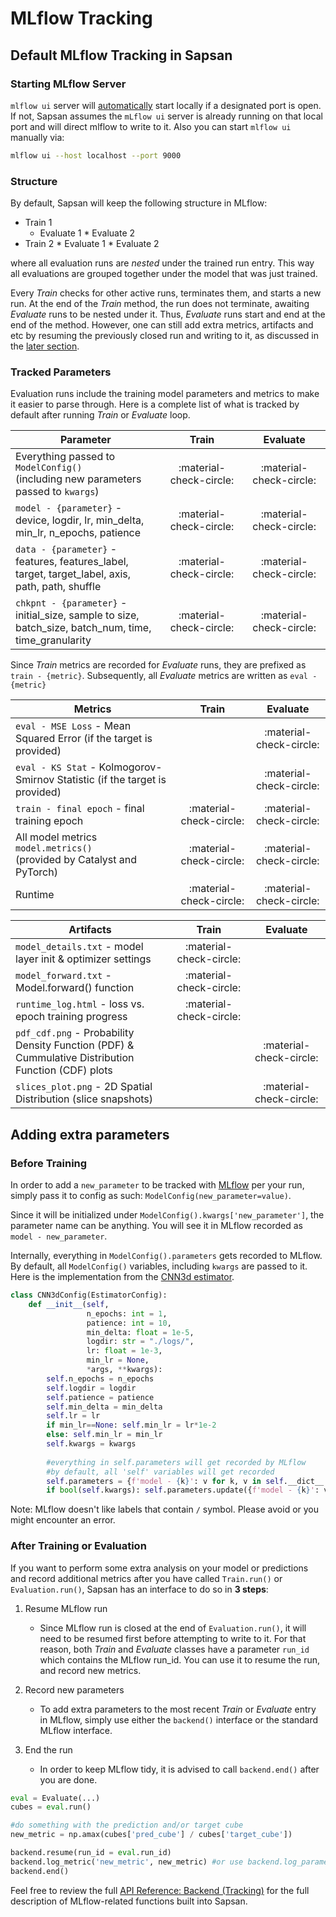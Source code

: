 # MLflow Tracking

## Default MLflow Tracking in Sapsan

### Starting MLflow Server
`mlflow ui` server will <ins>automatically</ins> start locally if a designated port is open. If not, Sapsan assumes the `mLflow ui` server is already running on that local port and will direct mlflow to write to it. Also you can start `mlflow ui` manually via:
```bash
mlflow ui --host localhost --port 9000
```

### Structure
By default, Sapsan will keep the following structure in MLflow:

- Train 1
     * Evaluate 1
      * Evaluate 2
- Train 2
      * Evaluate 1
      * Evaluate 2

where all evaluation runs are _nested_ under the trained run entry. This way all evaluations are grouped together under the model that was just trained.

Every _Train_ checks for other active runs, terminates them, and starts a new run. At the end of the _Train_ method, the run does not terminate, awaiting _Evaluate_ runs to be nested under it. Thus, _Evaluate_ runs start and end at the end of the method. However, one can still add extra metrics, artifacts and etc by resuming the previously closed run and writing to it, as discussed in the [later section](#after-training-or-evaluation).

### Tracked Parameters

Evaluation runs include the training model parameters and metrics to make it easier to parse through. Here is a complete list of what is tracked by default after running _Train_ or _Evaluate_ loop.

|Parameter|Train|Evaluate|
|-----| :---: | :---: |
|Everything passed to `ModelConfig()` <br/> (including new parameters passed to `kwargs`) | :material-check-circle: | :material-check-circle:|
|`model - {parameter}` - device, logdir, lr, min_delta, <br/> min_lr, n_epochs, patience <br/> | :material-check-circle: | :material-check-circle:|
|`data - {parameter}` - features, features_label, <br/> target, target_label, axis, path, path, shuffle | :material-check-circle: | :material-check-circle:|
|`chkpnt - {parameter}` - initial_size, sample to size, <br/> batch_size, batch_num, time, time_granularity <br/> | :material-check-circle: | :material-check-circle:|


Since _Train_ metrics are recorded for _Evaluate_ runs, they are prefixed as `train - {metric}`. Subsequently, all _Evaluate_ metrics are written as `eval - {metric}`

Metrics|Train|Evaluate|
|-----| :---: | :---: |
|`eval - MSE Loss` - Mean Squared Error (if the target is provided)| | :material-check-circle: |
|`eval - KS Stat` - Kolmogorov-Smirnov Statistic (if the target is provided)| | :material-check-circle: |
|`train - final epoch` - final training epoch| :material-check-circle: | :material-check-circle: |
|All model metrics `model.metrics()` <br/> (provided by Catalyst and PyTorch) | :material-check-circle: | :material-check-circle: |
|Runtime| :material-check-circle: | :material-check-circle: |

|Artifacts|Train|Evaluate|
|-----| :---: | :---: |
|`model_details.txt` - model layer init & optimizer settings | :material-check-circle: | |
|`model_forward.txt` - Model.forward() function| :material-check-circle: | |
|`runtime_log.html` - loss vs. epoch training progress| :material-check-circle: | |
|`pdf_cdf.png` - Probability Density Function (PDF) & <br/> Cummulative Distribution Function (CDF) plots| | :material-check-circle: |
|`slices_plot.png` - 2D Spatial Distribution (slice snapshots)| | :material-check-circle: |

## Adding extra parameters
### Before Training

In order to add a `new_parameter` to be tracked with [MLflow](https://www.mlflow.org/docs/latest/index.html) per your run, simply pass it to config as such: `ModelConfig(new_parameter=value)`. 

Since it will be initialized under `ModelConfig().kwargs['new_parameter']`, the parameter name can be anything. You will see it in MLflow recorded as `model - new_parameter`.

Internally, everything in `ModelConfig().parameters` gets recorded to MLflow. By default, all `ModelConfig()` variables, including `kwargs` are passed to it. Here is the implementation from the [CNN3d estimator](https://github.com/pikarpov-LANL/Sapsan/blob/master/sapsan/lib/estimator/cnn/spacial_3d_encoder.py).

```python
class CNN3dConfig(EstimatorConfig):
    def __init__(self,
                 n_epochs: int = 1,
                 patience: int = 10,
                 min_delta: float = 1e-5,
                 logdir: str = "./logs/",
                 lr: float = 1e-3,
                 min_lr = None,
                 *args, **kwargs):
        self.n_epochs = n_epochs
        self.logdir = logdir
        self.patience = patience
        self.min_delta = min_delta
        self.lr = lr
        if min_lr==None: self.min_lr = lr*1e-2
        else: self.min_lr = min_lr
        self.kwargs = kwargs
        
        #everything in self.parameters will get recorded by MLflow
        #by default, all 'self' variables will get recorded
        self.parameters = {f'model - {k}': v for k, v in self.__dict__.items() if k != 'kwargs'}
        if bool(self.kwargs): self.parameters.update({f'model - {k}': v for k, v in self.kwargs.items()})
```

Note: MLflow doesn't like labels that contain `/` symbol. Please avoid or you might encounter an error.

### After Training or Evaluation

If you want to perform some extra analysis on your model or predictions and record additional metrics after you have called `Train.run()` or `Evaluation.run()`, Sapsan has an interface to do so in **3 steps**:

1. Resume MLflow run
   * Since MLflow run is closed at the end of `Evaluation.run()`, it will need to be resumed first before attempting to write to it. For that reason, both _Train_ and _Evaluate_ classes have a parameter `run_id` which contains the MLflow run_id. You can use it to resume the run, and record new metrics.

2. Record new parameters
   * To add extra parameters to the most recent _Train_ or _Evaluate_ entry in MLflow, simply use either the `backend()` interface or the standard MLflow interface.

3. End the run
   * In order to keep MLflow tidy, it is advised to call `backend.end()` after you are done.

```python
eval = Evaluate(...)
cubes = eval.run()

#do something with the prediction and/or target cube
new_metric = np.amax(cubes['pred_cube'] / cubes['target_cube'])

backend.resume(run_id = eval.run_id)
backend.log_metric('new_metric', new_metric) #or use backend.log_parameter() or backend.log_artifact()
backend.end()
```
Feel free to review the full [API Reference: Backend (Tracking)](https://github.com/pikarpov-LANL/Sapsan/wiki/API-Reference#backend-tracking) for the full description of MLflow-related functions built into Sapsan. 